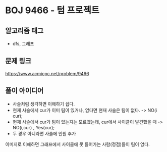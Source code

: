 # BOJ 9466 - 텀 프로젝트

## 알고리즘 태그
- dfs, 그래프  

## 문제 링크
https://www.acmicpc.net/problem/9466 


## 풀이 아이디어  
- 사슬처럼 생각하면 이해하기 쉽다.  
- 현재 사슬에서 cur가 이미 팀이 있거나, 없다면 현재 사슬은 팀이 없다.  -> NO(i cur);  
- 현재 사슬에서 cur가 팀이 있는지는 모르겠는데, cur에서 사이클이 발견했을 때  -> NO(i,cur) , Yes(cur);
- 두 경우 아니라면 사슬에 인원 추가  

이미지로 이해하면 그래프에서 사이클에 못 들어가는 사람(정점)들이 팀이 없다.   

